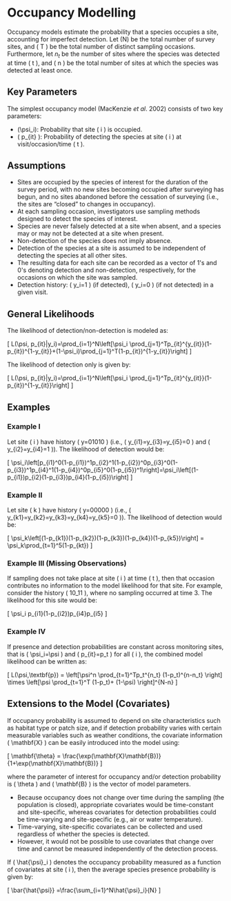 # Occupancy Modelling

Occupancy models estimate the probability that a species occupies a site, accounting for imperfect detection. Let \(N\) be the total number of survey sites, and \( T \) be the total number of distinct sampling occasions. Furthermore, let $n_t$ be the number of sites where the species was detected at time \( t \), and \( n \) be the total number of sites at which the species was detected at least once.

## Key Parameters

The simplest occupancy model (MacKenzie _et al_. 2002) consists of two key parameters:

- \(\psi_i\): Probability that site \( i \) is occupied.
- \( p_{it} \): Probability of detecting the species at site \( i \) at visit/occasion/time \( t \).

## Assumptions

- Sites are occupied by the species of interest for the duration of the survey period, with no new sites becoming occupied after surveying has begun, and no sites abandoned before the cessation of surveying (i.e., the sites are “closed” to changes in occupancy).
- At each sampling occasion, investigators use sampling methods designed to detect the species of interest.
- Species are never falsely detected at a site when absent, and a species may or may not be detected at a site when present.
- Non-detection of the species does not imply absence.
- Detection of the species at a site is assumed to be independent of detecting the species at all other sites.
- The resulting data for each site can be recorded as a vector of 1's and 0's denoting detection and non-detection, respectively, for the occasions on which the site was sampled.
- Detection history: \( y_i=1 \) (if detected), \( y_i=0 \) (if not detected) in a given visit.

## General Likelihoods

The likelihood of detection/non-detection is modeled as:

\[
L(\psi, p_{it}|y_i)=\prod_{i=1}^N\left[\psi_i \prod_{j=1}^Tp_{it}^{y_{it}}(1-p_{it})^{1-y_{it}}+(1-\psi_i)\prod_{j=1}^T(1-p_{it})^{1-y_{it}}\right]
\]

The likelihood of detection only is given by:

\[
L(\psi, p_{it}|y_i)=\prod_{i=1}^N\left[\psi_i \prod_{j=1}^Tp_{it}^{y_{it}}(1-p_{it})^{1-y_{it}}\right]
\]

## Examples

### Example I

Let site \( i \) have history \( y=01010 \) (i.e., \( y_{i1}=y_{i3}=y_{i5}=0 \) and \( y_{i2}=y_{i4}=1 \)). The likelihood of detection would be:

\[
\psi_i\left[p_{i1}^0(1-p_{i1})^1p_{i2}^1(1-p_{i2})^0p_{i3}^0(1-p_{i3})^1p_{i4}^1(1-p_{i4})^0p_{i5}^0(1-p_{i5})^1\right]=\psi_i\left[(1-p_{i1})p_{i2}(1-p_{i3})p_{i4}(1-p_{i5})\right]
\]

### Example II

Let site \( k \) have history \( y=00000 \) (i.e., \( y_{k1}=y_{k2}=y_{k3}=y_{k4}=y_{k5}=0 \)). The likelihood of detection would be:

\[
\psi_k\left[(1-p_{k1})(1-p_{k2})(1-p_{k3})(1-p_{k4})(1-p_{k5})\right] = \psi_k\prod_{t=1}^5(1-p_{kt})
\]

### Example III (Missing Observations)

If sampling does not take place at site \( i \) at time \( t \), then that occasion contributes no information to the model likelihood for that site. For example, consider the history \( 10\_11 \), where no sampling occurred at time 3. The likelihood for this site would be:

\[
\psi_i p_{i1}(1-p_{i2})p_{i4}p_{i5}
\]

### Example IV

If presence and detection probabilities are constant across monitoring sites, that is \( \psi_i=\psi \) and \( p_{it}=p_t \) for all \( i \), the combined model likelihood can be written as:

\[
L(\psi,\textbf{p}) = \left[\psi^n \prod_{t=1}^Tp_t^{n_t} (1-p_t)^{n-n_t} \right] \times \left[\psi \prod_{t=1}^T (1-p_t)+ (1-\psi) \right]^{N-n}
\]

## Extensions to the Model (Covariates)

If occupancy probability is assumed to depend on site characteristics such as habitat type or patch size, and if detection probability varies with certain measurable variables such as weather conditions, the covariate information \( \mathbf{X} \) can be easily introduced into the model using:

\[
\mathbf{\theta} = \frac{\exp(\mathbf{X}\mathbf{B})}{1+\exp(\mathbf{X}\mathbf{B})}
\]

where the parameter of interest for occupancy and/or detection probability is \( \theta \) and \( \mathbf{B} \) is the vector of model parameters.

- Because occupancy does not change over time during the sampling (the population is closed), appropriate covariates would be time-constant and site-specific, whereas covariates for detection probabilities could be time-varying and site-specific (e.g., air or water temperature).
- Time-varying, site-specific covariates can be collected and used regardless of whether the species is detected.
- However, it would not be possible to use covariates that change over time and cannot be measured independently of the detection process.

If \( \hat{\psi}_i \) denotes the occupancy probability measured as a function of covariates at site \( i \), then the average species presence probability is given by:

\[
\bar{\hat{\psi}} =\frac{\sum_{i=1}^N\hat{\psi}_i}{N}
\]

